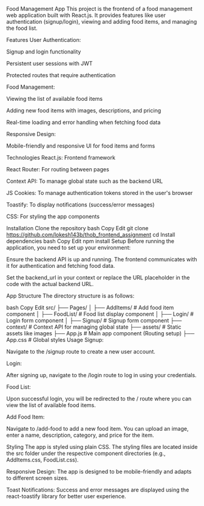 Food Management App
This project is the frontend of a food management web application built with React.js. It provides features like user authentication (signup/login), viewing and adding food items, and managing the food list.

Features
User Authentication:

Signup and login functionality

Persistent user sessions with JWT

Protected routes that require authentication

Food Management:

Viewing the list of available food items

Adding new food items with images, descriptions, and pricing

Real-time loading and error handling when fetching food data

Responsive Design:

Mobile-friendly and responsive UI for food items and forms

Technologies
React.js: Frontend framework

React Router: For routing between pages

Context API: To manage global state such as the backend URL

JS Cookies: To manage authentication tokens stored in the user's browser

Toastify: To display notifications (success/error messages)

CSS: For styling the app components

Installation
Clone the repository
bash
Copy
Edit
git clone https://github.com/lokesh143b/thob_frontend_assignment
cd <project-folder>
Install dependencies
bash
Copy
Edit
npm install
Setup
Before running the application, you need to set up your environment:

Ensure the backend API is up and running. The frontend communicates with it for authentication and fetching food data.

Set the backend_url in your context or replace the URL placeholder in the code with the actual backend URL.

App Structure
The directory structure is as follows:

bash
Copy
Edit
src/
├── Pages/
│   ├── AddItems/            # Add food item component
│   ├── FoodList/            # Food list display component
│   ├── Login/               # Login form component
│   ├── Signup/              # Signup form component
├── context/                 # Context API for managing global state
├── assets/                  # Static assets like images
├── App.js                   # Main app component (Routing setup)
├── App.css                  # Global styles
Usage
Signup:

Navigate to the /signup route to create a new user account.

Login:

After signing up, navigate to the /login route to log in using your credentials.

Food List:

Upon successful login, you will be redirected to the / route where you can view the list of available food items.

Add Food Item:

Navigate to /add-food to add a new food item. You can upload an image, enter a name, description, category, and price for the item.

Styling
The app is styled using plain CSS. The styling files are located inside the src folder under the respective component directories (e.g., AddItems.css, FoodList.css).

Responsive Design: The app is designed to be mobile-friendly and adapts to different screen sizes.

Toast Notifications: Success and error messages are displayed using the react-toastify library for better user experience.
